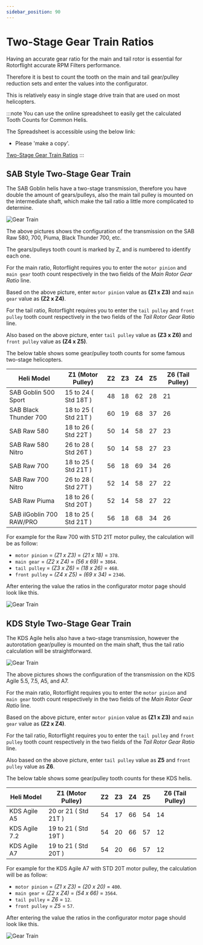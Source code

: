 ```yaml
---
sidebar_position: 90
---
```


# Two-Stage Gear Train Ratios

Having an accurate gear ratio for the main and tail rotor is essential for Rotorflight accurate RPM Filters performance.

Therefore it is best to count the tooth on the main and tail gear/pulley reduction sets and enter the values into the configurator.

This is relatively easy in single stage drive train that are used on most helicopters.

:::note
You can use the online spreadsheet to easily get the calculated Tooth Counts for Common Helis.

The Spreadsheet is accessible using the below link: 

* Please 'make a copy'. 

[Two-Stage Gear Train Ratios](https://docs.google.com/spreadsheets/d/1PmYWWJfdmIFtDW_hZc1i-MhdTOnUqErDWB5Yag176pk/edit?usp=sharing)
:::

## SAB Style Two-Stage Gear Train

The SAB Goblin helis have a two-stage transmission, therefore you have double the amount of gears/pulleys, also the main tail pulley is mounted on the intermediate shaft, which make the tail ratio a little more complicated to determine.

![Gear Train](./img/gear-train-goblin.png)

The above pictures shows the configuration of the transmission on the SAB Raw 580, 700, Piuma, Black Thunder 700, etc.

The gears/pulleys tooth count is marked by Z, and is numbered to identify each one.

For the main ratio, Rotorflight requires you to enter the `motor pinion` and `main gear` tooth count respectively in the two fields of the *Main Rotor Gear Ratio* line.

Based on the above picture, enter `motor pinion` value as **(Z1 x Z3)** and `main gear` value as **(Z2 x Z4)**.

For the tail ratio, Rotorflight requires you to enter the `tail pulley` and `front pulley` tooth count respectively in the two fields of the *Tail Rotor Gear Ratio* line.

Also based on the above picture, enter `tail pulley` value as **(Z3 x Z6)** and `front pulley` value as **(Z4 x Z5)**.

The below table shows some gear/pulley tooth counts for some famous two-stage helicopters.

| Heli Model | Z1 (Motor Pulley) | Z2 | Z3 | Z4 | Z5 | Z6 (Tail Pulley) |
|--|--|--|--|--|--|--|
|SAB Goblin 500 Sport | 15 to 24 ( Std 18T ) | 48 | 18 | 62 | 28 | 21 |
|SAB Black Thunder 700 | 18 to 25 ( Std 21T ) | 60 | 19 | 68 | 37 | 26 |
|SAB Raw 580 | 18 to 26 ( Std 22T ) | 50 | 14 | 58 | 27 | 23 |
|SAB Raw 580 Nitro | 26 to 28 ( Std 26T ) | 50 | 14 | 58 | 27 | 23 |
|SAB Raw 700 | 18 to 25 ( Std 21T ) | 56 | 18 | 69 | 34 | 26 |
|SAB Raw 700 Nitro | 26 to 28 ( Std 27T ) | 52 | 14 | 58 | 27 | 22 |
|SAB Raw Piuma | 18 to 26 ( Std 20T ) | 52 | 14 | 58 | 27 | 22 |
|SAB ilGoblin 700 RAW/PRO | 18 to 25 ( Std 21T ) | 56 | 18 | 68 | 34 | 26 |

For example for the Raw 700 with STD 21T motor pulley, the calculation will be as follow:

* `motor pinion` = *(Z1 x Z3)* = *(21 x 18)* = `378`.
* `main gear` = *(Z2 x Z4)* = *(56 x 69)* = `3864`.
* `tail pulley` = *(Z3 x Z6)* = *(18 x 26)* = `468`.
* `front pulley` = *(Z4 x Z5)* = *(69 x 34)* = `2346`.

After entering the value the ratios in the configurator motor page should look like this.

![Gear Train](./img/gear-train-raw700.png)

## KDS Style Two-Stage Gear Train

The KDS Agile helis also have a two-stage transmission, however the autorotation gear/pulley is mounted on the main shaft, thus the tail ratio calculation will be straightforward.

![Gear Train](./img/gear-train-kds.png)

The above pictures shows the configuration of the transmission on the KDS Agile 5.5, 7.5, A5, and A7.

For the main ratio, Rotorflight requires you to enter the `motor pinion` and `main gear` tooth count respectively in the two fields of the *Main Rotor Gear Ratio* line.

Based on the above picture, enter `motor pinion` value as **(Z1 x Z3)** and `main gear` value as **(Z2 x Z4)**.

For the tail ratio, Rotorflight requires you to enter the `tail pulley` and `front pulley` tooth count respectively in the two fields of the *Tail Rotor Gear Ratio* line.

Also based on the above picture, enter `tail pulley` value as **Z5** and `front pulley` value as **Z6**.

The below table shows some gear/pulley tooth counts for these KDS helis.

| Heli Model | Z1 (Motor Pulley) | Z2 | Z3 | Z4 | Z5 | Z6 (Tail Pulley) |
|--|--|--|--|--|--|--|
|KDS Agile A5 | 20 or 21 ( Std 21T ) | 54 | 17 | 66 | 54 | 14 |
|KDS Agile 7.2 | 19 to 21 ( Std 19T ) | 54 | 20 | 66 | 57 | 12 |
|KDS Agile A7 | 19 to 21 ( Std 20T ) | 54 | 20 | 66 | 57 | 12 |

For example for the KDS Agile A7 with STD 20T motor pulley, the calculation will be as follow:

* `motor pinion` = *(Z1 x Z3)* = *(20 x 20)* = `400`.
* `main gear` = *(Z2 x Z4)* = *(54 x 66)* = `3564`.
* `tail pulley` = *Z6*  = `12`.
* `front pulley` = *Z5* = `57`.

After entering the value the ratios in the configurator motor page should look like this.

![Gear Train](./img/gear-train-kds-a7.png)
